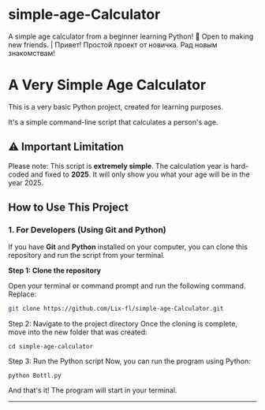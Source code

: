 # simple-age-Calculator
A simple age calculator from a beginner learning Python! 👋 Open to making new friends. | Привет! Простой проект от новичка. Рад новым знакомствам!

# A Very Simple Age Calculator

This is a very basic Python project, created for learning purposes.

It's a simple command-line script that calculates a person's age.

## ⚠️ Important Limitation

Please note: This script is **extremely simple**. The calculation year is hard-coded and fixed to **2025**. It will only show you what your age will be in the year 2025.

## How to Use This Project

### 1. For Developers (Using Git and Python)

If you have **Git** and **Python** installed on your computer, you can clone this repository and run the script from your terminal.

**Step 1: Clone the repository**

Open your terminal or command prompt and run the following command. Replace:

```bash
git clone https://github.com/Lix-fl/simple-age-Calculator.git
```

Step 2: Navigate to the project directory
Once the cloning is complete, move into the new folder that was created:
```
cd simple-age-calculator
```
Step 3: Run the Python script
Now, you can run the program using Python:
```
python Bottl.py
```

And that's it! The program will start in your terminal.
_____________________________________________________________________________






